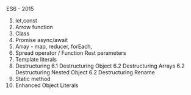 ES6 - 2015
 1. let,const
 2. Arrow function
 3. Class
 9. Promise async/await
 5. Array - map, reducer, forEach, 
 8. Spread operator / Function Rest parameters
 9. Template literals
 6. Destructuring
    6.1 Destructuring Object
    6.2 Destructuring Arrays
    6.2 Destructuring Nested Object
    6.2 Destructuring Rename
 4. Static method
 7. Enhanced Object Literals
